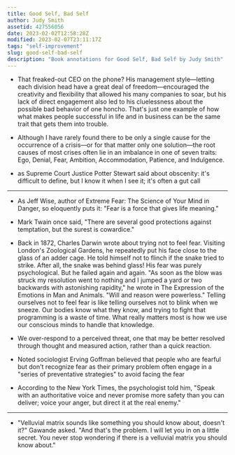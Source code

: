 ```yaml
---
title: Good Self, Bad Self
author: Judy Smith
assetid: 427556056
date: 2023-02-02T12:58:28Z
modified: 2023-02-07T23:11:17Z
tags: "self-improvement"
slug: good-self-bad-self
description: "Book annotations for Good Self, Bad Self by Judy Smith"
---
```


*  That freaked-out CEO on the phone? His management style—letting each division head have a great deal of freedom—encouraged the creativity and flexibility that allowed his many companies to soar, but his lack of direct engagement also led to his cluelessness about the possible bad behavior of one honcho. That's just one example of how what makes people successful in life and in business can be the same trait that gets them into trouble.

*  Although I have rarely found there to be only a single cause for the occurrence of a crisis—or for that matter only one solution—the root causes of most crises often lie in an imbalance in one of seven traits: Ego, Denial, Fear, Ambition, Accommodation, Patience, and Indulgence.

*  as Supreme Court Justice Potter Stewart said about obscenity: it's difficult to define, but I know it when I see it; it's often a gut call

---

*  As Jeff Wise, author of Extreme Fear: The Science of Your Mind in Danger, so eloquently puts it: "Fear is a force that gives life meaning."

*  Mark Twain once said, "There are several good protections against temptation, but the surest is cowardice."

*  Back in 1872, Charles Darwin wrote about trying not to feel fear. Visiting London's Zoological Gardens, he repeatedly put his face close to the glass of an adder cage. He told himself not to flinch if the snake tried to strike. After all, the snake was behind glass! His fear was purely psychological. But he failed again and again. "As soon as the blow was struck my resolution went to nothing and I jumped a yard or two backwards with astonishing rapidity," he wrote in The Expression of the Emotions in Man and Animals. "Will and reason were powerless." Telling ourselves not to feel fear is like telling ourselves not to blink when we sneeze. Our bodies know what they know, and trying to fight that programming is a waste of time. What really matters most is how we use our conscious minds to handle that knowledge.

*  We over-respond to a perceived threat, one that may be better resolved through thought and measured action, rather than a quick reaction.

*  Noted sociologist Erving Goffman believed that people who are fearful but don't recognize fear as their primary problem often engage in a "series of preventative strategies" to avoid facing the fear

*  According to the New York Times, the psychologist told him, "Speak with an authoritative voice and never promise more safety than you can deliver; voice your anger, but direct it at the real enemy."

---

*  "Velluvial matrix sounds like something you should know about, doesn't it?" Gawande asked. "And that's the problem. I will let you in on a little secret. You never stop wondering if there is a velluvial matrix you should know about."

